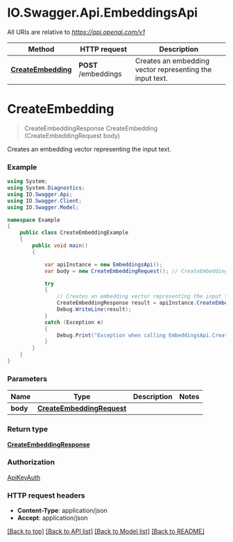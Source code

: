 # IO.Swagger.Api.EmbeddingsApi

All URIs are relative to *https://api.openai.com/v1*

Method | HTTP request | Description
------------- | ------------- | -------------
[**CreateEmbedding**](EmbeddingsApi.md#createembedding) | **POST** /embeddings | Creates an embedding vector representing the input text.

<a name="createembedding"></a>
# **CreateEmbedding**
> CreateEmbeddingResponse CreateEmbedding (CreateEmbeddingRequest body)

Creates an embedding vector representing the input text.

### Example
```csharp
using System;
using System.Diagnostics;
using IO.Swagger.Api;
using IO.Swagger.Client;
using IO.Swagger.Model;

namespace Example
{
    public class CreateEmbeddingExample
    {
        public void main()
        {

            var apiInstance = new EmbeddingsApi();
            var body = new CreateEmbeddingRequest(); // CreateEmbeddingRequest | 

            try
            {
                // Creates an embedding vector representing the input text.
                CreateEmbeddingResponse result = apiInstance.CreateEmbedding(body);
                Debug.WriteLine(result);
            }
            catch (Exception e)
            {
                Debug.Print("Exception when calling EmbeddingsApi.CreateEmbedding: " + e.Message );
            }
        }
    }
}
```

### Parameters

Name | Type | Description  | Notes
------------- | ------------- | ------------- | -------------
 **body** | [**CreateEmbeddingRequest**](CreateEmbeddingRequest.md)|  | 

### Return type

[**CreateEmbeddingResponse**](CreateEmbeddingResponse.md)

### Authorization

[ApiKeyAuth](../README.md#ApiKeyAuth)

### HTTP request headers

 - **Content-Type**: application/json
 - **Accept**: application/json

[[Back to top]](#) [[Back to API list]](../README.md#documentation-for-api-endpoints) [[Back to Model list]](../README.md#documentation-for-models) [[Back to README]](../README.md)
